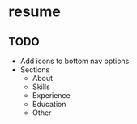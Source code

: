 # resume

## TODO

- Add icons to bottom nav options
- Sections
  - About
  - Skills
  - Experience
  - Education
  - Other


